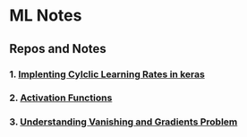 # ML Notes 
## Repos and Notes
### 1. [Implenting Cylclic Learning Rates in keras](./Implementing%20Cyclic%20Learning%20rates%20in%20Kears.md)
### 2. [Activation Functions](./Activation%20Functions.md)
### 3. [Understanding Vanishing and Gradients Problem](./Understanding%20Vanishing%20and%20Gradients%20Problem.md)